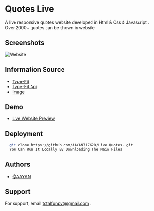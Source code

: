 #        Quotes Live
A live responsive quotes website developed in Html & Css & Javascript . Over 2000+ quotes can be shown in website
## Screenshots

![Website](https://user-images.githubusercontent.com/72643921/195948576-d34cf6a4-bad7-4747-a85c-21eec49b4dd4.PNG)


## Information Source

 - [Type-Fit](https://type.fit/)
 - [Type-Fit Api](https://type.fit/api/quotes)
 - [Image](https://google.com)


## Demo
- [Live Website Preview](https://quoteslive.netlify.app/)



## Deployment


```bash
  git clone https://github.com/AAYAN717628/Live-Quotes-.git
  You Can Run It Locally By Downloading The Main Files
```


## Authors

- [@AAYAN](https://www.github.com/AAYAN717628)


## Support

For support, email totalfunpvt@gmail.com .

